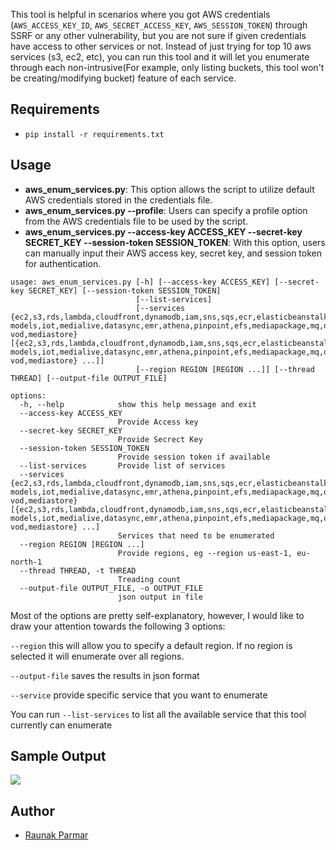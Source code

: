 This tool is helpful in scenarios where you got AWS credentials (`AWS_ACCESS_KEY_ID`, `AWS_SECRET_ACCESS_KEY`, `AWS_SESSION_TOKEN`) through SSRF or any other vulnerability, but you are not sure if given credentials have access to other services or not. Instead of just trying for top 10 aws services (s3, ec2, etc), you can run this tool and it will let you enumerate through each non-intrusive(For example, only listing buckets, this tool won't be creating/modifying bucket) feature of each service. 

## Requirements

* `pip install -r requirements.txt`

## Usage

- **aws_enum_services.py**: This option allows the script to utilize default AWS credentials stored in the credentials file.
- **aws_enum_services.py --profile**: Users can specify a profile option from the AWS credentials file to be used by the script.
- **aws_enum_services.py --access-key ACCESS_KEY --secret-key SECRET_KEY --session-token SESSION_TOKEN**: With this option, users can manually input their AWS access key, secret key, and session token for authentication.

~~~
usage: aws_enum_services.py [-h] [--access-key ACCESS_KEY] [--secret-key SECRET_KEY] [--session-token SESSION_TOKEN]
                            [--list-services]
                            [--services {ec2,s3,rds,lambda,cloudfront,dynamodb,iam,sns,sqs,ecr,elasticbeanstalk,route53,cloudwatch,codepipeline,sagemaker,secretsmanager,glue,stepfunctions,eks,cloudtrail,kinesis,redshift,elasticache,apigateway,cloudformation,appsync,ssm,elastictranscoder,datapipeline,mediaconvert,storagegateway,workspaces,cloud9,lex-models,iot,medialive,datasync,emr,athena,pinpoint,efs,mediapackage,mq,organizations,detective,opsworks,codecommit,appmesh,backup,mediapackage-vod,mediastore} [{ec2,s3,rds,lambda,cloudfront,dynamodb,iam,sns,sqs,ecr,elasticbeanstalk,route53,cloudwatch,codepipeline,sagemaker,secretsmanager,glue,stepfunctions,eks,cloudtrail,kinesis,redshift,elasticache,apigateway,cloudformation,appsync,ssm,elastictranscoder,datapipeline,mediaconvert,storagegateway,workspaces,cloud9,lex-models,iot,medialive,datasync,emr,athena,pinpoint,efs,mediapackage,mq,organizations,detective,opsworks,codecommit,appmesh,backup,mediapackage-vod,mediastore} ...]]
                            [--region REGION [REGION ...]] [--thread THREAD] [--output-file OUTPUT_FILE]

options:
  -h, --help            show this help message and exit
  --access-key ACCESS_KEY
                        Provide Access key
  --secret-key SECRET_KEY
                        Provide Secrect Key
  --session-token SESSION_TOKEN
                        Provide session token if available
  --list-services       Provide list of services
  --services {ec2,s3,rds,lambda,cloudfront,dynamodb,iam,sns,sqs,ecr,elasticbeanstalk,route53,cloudwatch,codepipeline,sagemaker,secretsmanager,glue,stepfunctions,eks,cloudtrail,kinesis,redshift,elasticache,apigateway,cloudformation,appsync,ssm,elastictranscoder,datapipeline,mediaconvert,storagegateway,workspaces,cloud9,lex-models,iot,medialive,datasync,emr,athena,pinpoint,efs,mediapackage,mq,organizations,detective,opsworks,codecommit,appmesh,backup,mediapackage-vod,mediastore} [{ec2,s3,rds,lambda,cloudfront,dynamodb,iam,sns,sqs,ecr,elasticbeanstalk,route53,cloudwatch,codepipeline,sagemaker,secretsmanager,glue,stepfunctions,eks,cloudtrail,kinesis,redshift,elasticache,apigateway,cloudformation,appsync,ssm,elastictranscoder,datapipeline,mediaconvert,storagegateway,workspaces,cloud9,lex-models,iot,medialive,datasync,emr,athena,pinpoint,efs,mediapackage,mq,organizations,detective,opsworks,codecommit,appmesh,backup,mediapackage-vod,mediastore} ...]
                        Services that need to be enumerated
  --region REGION [REGION ...]
                        Provide regions, eg --region us-east-1, eu-north-1
  --thread THREAD, -t THREAD
                        Treading count
  --output-file OUTPUT_FILE, -o OUTPUT_FILE
                        json output in file
~~~
  
Most of the options are pretty self-explanatory, however, I would like to draw your attention towards the following 3 options: 

`--region` this will allow you to specify a default region. If no region is selected it will enumerate over all regions. 
  
`--output-file` saves the results in json format
  
`--service` provide specific service that you want to enumerate 
  
You can run `--list-services` to list all the available service that this tool currently can enumerate

## Sample Output

![](/Sample_Output/aws_service_enum_sample_output.png)

## Author

* [Raunak Parmar](https://www.linkedin.com/in/trouble1raunak/)